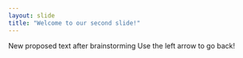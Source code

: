 ```yaml
---
layout: slide
title: "Welcome to our second slide!"
---
```

New proposed text after brainstorming
Use the left arrow to go back!
